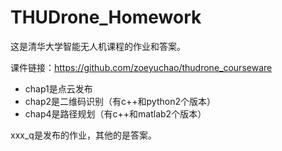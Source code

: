# THUDrone_Homework

这是清华大学智能无人机课程的作业和答案。

课件链接：https://github.com/zoeyuchao/thudrone_courseware

- chap1是点云发布
- chap2是二维码识别（有c++和python2个版本）
- chap4是路径规划（有c++和matlab2个版本）

xxx_q是发布的作业，其他的是答案。
